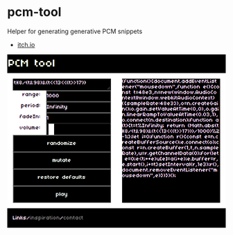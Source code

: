 # pcm-tool

Helper for generating generative PCM snippets

- [itch.io](https://seansleblanc.itch.io/pcm-tool)

![Screenshot showing UI](./cover.png)
